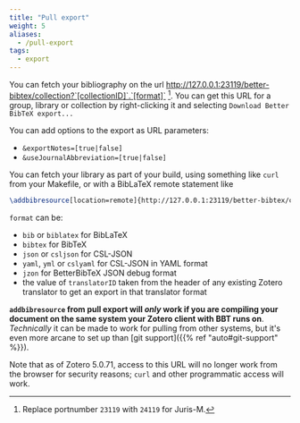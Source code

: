 ```yaml
---
title: "Pull export"
weight: 5
aliases:
  - /pull-export
tags:
  - export
---
```


You can fetch your bibliography on the url http://127.0.0.1:23119/better-bibtex/collection?`[collectionID]`.`[format]` [^1]. You can get this URL for a group, library or collection by right-clicking it and selecting `Download Better BibTeX export...`

You can add options to the export as URL parameters:

* `&exportNotes=[true|false]`
* `&useJournalAbbreviation=[true|false]`

You can fetch your library as part of your build, using something like `curl` from your Makefile, or with a BibLaTeX remote statement like

```tex
\addbibresource[location=remote]{http://127.0.0.1:23119/better-bibtex/collection?/0/8CV58ZVD.biblatex}
```

`format` can be:

* `bib` or `biblatex` for BibLaTeX
* `bibtex` for BibTeX
* `json` or `csljson` for CSL-JSON
* `yaml`, `yml` or `cslyaml` for CSL-JSON in YAML format
* `jzon` for BetterBibTeX JSON debug format
* the value of `translatorID` taken from the header of any existing Zotero translator to get an export in that translator format

**`addbibresource` from pull export will *only* work if you are compiling your document on the
same system your Zotero client with BBT runs on**. *Technically*
it can be made to work for pulling from other systems, but it's
even more arcane to set up than [git support]({{% ref "auto#git-support" %}}).

Note that as of Zotero 5.0.71, access to this URL will no longer work from the browser for security reasons; `curl` and other programmatic access will work.

[^1]: Replace portnumber `23119` with `24119` for Juris-M.
